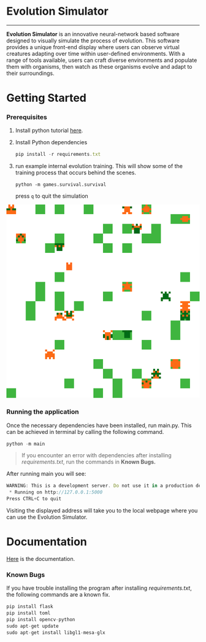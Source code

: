 # Evolution Simulator

---

**Evolution Simulator** is an innovative neural-network based software designed to visually simulate the process of evolution. This software provides a unique front-end display where users can observe virtual creatures adapting over time within user-defined environments. With a range of tools available, users can craft diverse environments and populate them with organisms, then watch as these organisms evolve and adapt to their surroundings.

# Getting Started

### Prerequisites

1. Install python tutorial [here](https://kinsta.com/knowledgebase/install-python/).
2. Install Python dependencies
    
    ```jsx
    pip install -r requirements.txt
    ```
3. run example internal evolution training. This will show some of the training process that occurs behind the scenes. 
   ```commandline
   python -m games.survival.survival
   ```
   press `q` to quit the simulation

![example](./doc/survival_generation_5.gif)

### Running the application

Once the necessary dependencies have been installed, run main.py. This can be achieved in terminal by calling the following command.

```python
python -m main
```

> If you encounter an error with dependencies after installing *requirements.txt*, run the commands in **Known Bugs.**
> 

After running main you will see:

```jsx
WARNING: This is a development server. Do not use it in a production deployment. Use a production WSGI server instead.
 * Running on http://127.0.0.1:5000
Press CTRL+C to quit
```

Visiting the displayed address will take you to the local webpage where you can use the Evolution Simulator.

# Documentation

[Here](https://lumbar-haddock-2e2.notion.site/Evolution-Simulation-e12f50a180fe490a842e340b1ee03c76) is the documentation.

### Known Bugs

If you have trouble installing the program after installing *requirements.txt*, the following commands are a known fix.

```python
pip install flask
pip install toml
pip install opencv-python
sudo apt-get update
sudo apt-get install libgl1-mesa-glx
```
